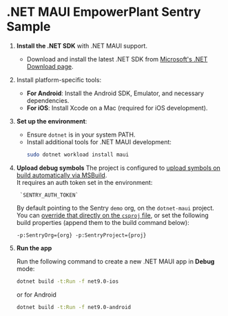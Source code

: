 # .NET MAUI EmpowerPlant Sentry Sample

1. **Install the .NET SDK** with .NET MAUI support.
    - Download and install the latest .NET SDK from [Microsoft's .NET Download page](https://dotnet.microsoft.com/download).

2. Install platform-specific tools:
    - **For Android**: Install the Android SDK, Emulator, and necessary dependencies.
    - **For iOS**: Install Xcode on a Mac (required for iOS development).

3. **Set up the environment**:
    - Ensure `dotnet` is in your system PATH.
    - Install additional tools for .NET MAUI development:
      ```bash
      sudo dotnet workload install maui
      ```
4. **Upload debug symbols**
    The project is configured to [upload symbols on build automatically via MSBuild](https://docs.sentry.io/platforms/dotnet/guides/maui/configuration/msbuild/).  
    It requires an auth token set in the environment:  

        `SENTRY_AUTH_TOKEN`
    
    By default pointing to the Sentry `demo` org, on the `dotnet-maui` project.
    You can [override that directly on the `csproj` file](EmpowerPlant.csproj#L45-L46),
    or set the following build properties (append them to the build command below):

    `-p:SentryOrg={org} -p:SentryProject={proj}`

5. **Run the app**

   Run the following command to create a new .NET MAUI app in **Debug** mode:
   ```bash
   dotnet build -t:Run -f net9.0-ios
   ```
   or for Android
   ```bash
   dotnet build -t:Run -f net9.0-android
   ```
